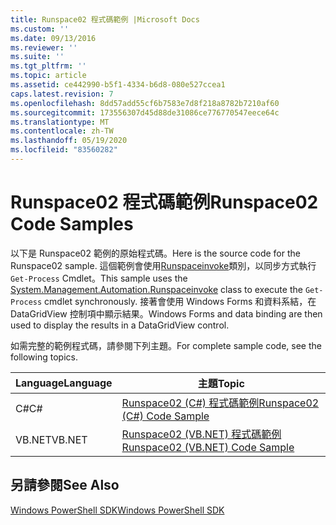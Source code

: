 ```yaml
---
title: Runspace02 程式碼範例 |Microsoft Docs
ms.custom: ''
ms.date: 09/13/2016
ms.reviewer: ''
ms.suite: ''
ms.tgt_pltfrm: ''
ms.topic: article
ms.assetid: ce442990-b5f1-4334-b6d8-080e527ccea1
caps.latest.revision: 7
ms.openlocfilehash: 8dd57add55cf6b7583e7d8f218a8782b7210af60
ms.sourcegitcommit: 173556307d45d88de31086ce776770547eece64c
ms.translationtype: MT
ms.contentlocale: zh-TW
ms.lasthandoff: 05/19/2020
ms.locfileid: "83560282"
---
```

# <a name="runspace02-code-samples"></a><span data-ttu-id="5e4c1-102">Runspace02 程式碼範例</span><span class="sxs-lookup"><span data-stu-id="5e4c1-102">Runspace02 Code Samples</span></span>

<span data-ttu-id="5e4c1-103">以下是 Runspace02 範例的原始程式碼。</span><span class="sxs-lookup"><span data-stu-id="5e4c1-103">Here is the source code for the Runspace02 sample.</span></span> <span data-ttu-id="5e4c1-104">這個範例會使用[Runspaceinvoke](/dotnet/api/System.Management.Automation.RunspaceInvoke)類別，以同步方式執行 `Get-Process` Cmdlet。</span><span class="sxs-lookup"><span data-stu-id="5e4c1-104">This sample uses the [System.Management.Automation.Runspaceinvoke](/dotnet/api/System.Management.Automation.RunspaceInvoke) class to execute the `Get-Process` cmdlet synchronously.</span></span> <span data-ttu-id="5e4c1-105">接著會使用 Windows Forms 和資料系結，在 DataGridView 控制項中顯示結果。</span><span class="sxs-lookup"><span data-stu-id="5e4c1-105">Windows Forms and data binding are then used to display the results in a DataGridView control.</span></span>

<span data-ttu-id="5e4c1-106">如需完整的範例程式碼，請參閱下列主題。</span><span class="sxs-lookup"><span data-stu-id="5e4c1-106">For complete sample code, see the following topics.</span></span>

|<span data-ttu-id="5e4c1-107">Language</span><span class="sxs-lookup"><span data-stu-id="5e4c1-107">Language</span></span>|<span data-ttu-id="5e4c1-108">主題</span><span class="sxs-lookup"><span data-stu-id="5e4c1-108">Topic</span></span>|
|--------------|-----------|
|<span data-ttu-id="5e4c1-109">C#</span><span class="sxs-lookup"><span data-stu-id="5e4c1-109">C#</span></span>|[<span data-ttu-id="5e4c1-110">Runspace02 (C#) 程式碼範例</span><span class="sxs-lookup"><span data-stu-id="5e4c1-110">Runspace02 (C#) Code Sample</span></span>](./runspace02-csharp-code-sample.md)|
|<span data-ttu-id="5e4c1-111">VB.NET</span><span class="sxs-lookup"><span data-stu-id="5e4c1-111">VB.NET</span></span>|[<span data-ttu-id="5e4c1-112">Runspace02 (VB.NET) 程式碼範例</span><span class="sxs-lookup"><span data-stu-id="5e4c1-112">Runspace02 (VB.NET) Code Sample</span></span>](./runspace02-vb-net-code-sample.md)|

## <a name="see-also"></a><span data-ttu-id="5e4c1-113">另請參閱</span><span class="sxs-lookup"><span data-stu-id="5e4c1-113">See Also</span></span>

[<span data-ttu-id="5e4c1-114">Windows PowerShell SDK</span><span class="sxs-lookup"><span data-stu-id="5e4c1-114">Windows PowerShell SDK</span></span>](../windows-powershell-reference.md)
